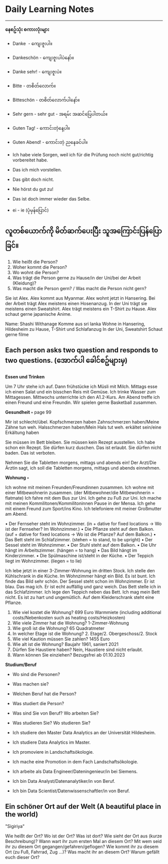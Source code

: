 # Daily Learning Notes
------

**နေစဥ်သုံး စကားလုံးများ**

- Danke  - ကျေးဇူးပါ။
- Dankeschön - ကျေးဇူးပါပဲနော်။
- Danke sehr! - ကျေးဇူးပဲ။
- Bitte - တစိတ်လောက်။
- Bitteschön - တစိတ်လောက်ပါနော်။
- Sehr gern - sehr gut - အရမ်း အဆင်ပြေပါတယ်။
- Guten Tag! - ကောင်းတဲ့နေ့ပါ။
- Guten Abend! - ကောင်းတဲ့ ညနေခင်ပါ။

- Ich habe viele Sorgen, weil ich für die Prüfung noch nicht gut/richtig vorbereitet habe.
- Das ich mich vorstellen.
- Das gibt doch nicht.
- Nie hörst du gut zu!
- Das ist doch immer wieder das Selbe.
- ei - ie (ပုံမှန်ပြောင်)

## **လူတစ်ယောက်ကို မိတ်ဆက်ပေးပြီး သူအကြောင်းပြန်ပြောခြင်။**

1. Wie heißt die Person? 
2. Woher kommt die Person? 
3. Wo wohnt die Person? 
4. Was trägt die Person gerne zu Hause/in der Uni/bei der Arbeit (Kleidung)? 
5. Was macht die Person gern? / Was macht die Person nicht gern?

Sie ist Alex. 
Alex kommt aus Myanmar. 
Alex wohnt jetzt in Hansering.
Bei der Arbeit trägt Alex meistens einen Hosenanzug.
In der Uni trägt sie meistens einen Sweatshirt. 
Alex trägt meistens ein T-Shirt zu Hause.
Alex schaut gerne japanische Anime.

Name: Shashi Withanage
Komme aus sri lanka
Wohne in Hansering, Hildesheim
zu Hause, T-Shirt und Schlafanzug 
In der Uni, Sweatshirt
Schaut gerne filme

## **Each person asks two question and responds to two questions.** (အောက်ပါ ခေါင်စဥ်များမှ)

**Essen und Trinken**

Um 7 Uhr stehe ich auf. Dann frühstücke ich Müsli mit Milch.
Mittags esse ich einen Salat und ein bisschen Reis mit Gemüse.
Ich trinke Wasser zum Mittagessen. 
Mittwochs unterrichte ich den A1.2-Kurs.
Am Abend treffe ich einen Freund und eine Freundin.
Wir spielen gerne Basketball zusammen.


**Gesundheit ◦** 
page 99

Mir ist schlecht/übel.
Kopfschmerzen haben
Zahnschmerzen haben/Meine Zähne tun weh.
Halsschmerzen haben/Mein Hals tut weh.
erkältet sein/eine Erkältung haben

Sie müssen im Bett bleiben.
Sie müssen kein Rezept ausstellen.
Ich habe schon ein Rezept.
Sie dürfen kurz duschen. Das ist erlaubt.
Sie dürfen nicht baden. Das ist verboten.

Nehmen Sie die Tabletten morgens, mittags und abends ein!
Der Arzt/Die Ärztin sagt, ich soll die Tabletten morgens, mittags und abends einnehmen.

**Wohnung ◦**

Ich wohne mit meinen Freunden/Freundinnen zusammen.
Ich wohne mit einer Mitbewohnerin zusammen. (der Mitbewohner/die Mitbewohnerin = flatmate)
Ich fahre mit dem Bus zur Uni. Ich gehe zu Fuß zur Uni.
Ich mache mit meinen Kommilitonen/Kommilitoninnen Pause in der Mensa.
Ich gehe mit einem Freund zum Sport/ins Kino.
Ich telefoniere mit meiner Großmutter am Abend.

• Der Fernseher steht im Wohnzimmer. (in + dative for fixed locations → Wo ist der Fernseher? Im Wohnzimmer.)
• Die Pflanze steht auf dem Balkon. (auf + dative for fixed locations → Wo ist die Pflanze? Auf dem Balkon.)
• Das Bett steht im Schlafzimmer. (stehen = to stand, to be upright)
• Der Sessel steht im Wohnzimmer.
• Der Stuhl steht auf dem Balkon.
• Die Uhr hängt im Arbeitszimmer. (hängen = to hang)
• Das Bild hängt im Kinderzimmer.
• Die Spülmaschine ist/steht in der Küche.
• Der Teppich liegt im Wohnzimmer. (liegen = to lie)

Ich lebe jetzt in einer 3-Zimmer-Wohnung im dritten Stock.
Ich stelle den Kühlschrank in die Küche. 
Im Wohnzimmer hängt ein Bild. 
Es ist bunt. Ich finde das Bild sehr schön. 
Der Sessel steht schon im Wohnzimmer. Er ist blau. 
Das mag ich. Er ist echt auffällig und ganz weich.
Das Bett stelle ich in das Schlafzimmer. 
Ich lege den Teppich neben das Bett. 
Ich mag mein Bett nicht. Es ist zu hart und ungemütlich. 
Auf dem Kleiderschrank steht eine Pflanze.

1. Wie viel kostet die Wohnung? 699 Euro Warmmiete (including additional costs/Nebenkosten such as heating costs/Heizkosten)
2. Wie viele Zimmer hat die Wohnung? 1-Zimmer-Wohnung
3. Wie groß ist die Wohnung? 65 Quadratmeter
4. In welcher Etage ist die Wohnung? 2. Etage/2. Obergeschoss/2. Stock
5. Wie viel Kaution müssen Sie zahlen? 1455 Euro
6. Wie alt ist die Wohnung? Baujahr 1961, saniert 2021
7. Dürfen Sie Haustiere haben? Nein, Haustiere sind nicht erlaubt.
8. Wann können Sie einziehen? Bezugsfrei ab 01.10.2023

**Studium/Beruf**

- Wo sind die Personen?
- Was machen sie?
- Welchen Beruf hat die Person?
- Was studiert die Person?

- Was sind Sie von Beruf? Wo arbeiten Sie?
- Was studieren Sie? Wo studieren Sie?

- Ich studiere den Master Data Analytics an der Universität Hildesheim.
- Ich studiere Data Analytics im Master.
- Ich promoviere in Landschaftsökologie.
- Ich mache eine Promotion in dem Fach Landschaftsökologie.
- Ich arbeite als Data Engineer/Dateningenieur/in bei Siemens.
- Ich bin Data Analyst/Datenanalytiker/in von Beruf.
- Ich bin Data Scientist/Datenwissenschaftler/in von Beruf.

## **Ein schöner Ort auf der Welt (A beautiful place in the world)**

"Sigiriya"

Wie heißt der Ort?
Wo ist der Ort?
Was ist dort? 
Wie sieht der Ort aus (kurze Beschreibung)? 
Wann wart ihr zum ersten Mal an diesem Ort?
Mit wem seid ihr zu diesem Ort gegangen/gefahren/geflogen? 
Wie kommt ihr zu diesem Ort (zu Fuß, Fahrrad, Zug …)?
Was macht ihr an diesem Ort?
Warum gefällt euch dieser Ort?